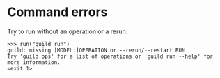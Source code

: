 # Command errors

Try to run without an operation or a rerun:

    >>> run("guild run")
    guild: missing [MODEL:]OPERATION or --rerun/--restart RUN
    Try 'guild ops' for a list of operations or 'guild run --help' for more information.
    <exit 1>
